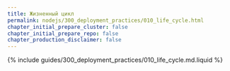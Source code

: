 ```yaml
---
title: Жизненный цикл
permalink: nodejs/300_deployment_practices/010_life_cycle.html
chapter_initial_prepare_cluster: false
chapter_initial_prepare_repo: false
chapter_production_disclaimer: false
---
```


{% include guides/300_deployment_practices/010_life_cycle.md.liquid %}
